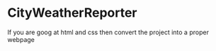 # CityWeatherReporter
If you are goog at html and css then convert the project into a proper webpage
